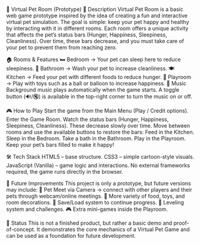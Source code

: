 🐾 Virtual Pet Room (Prototype)
📖 Description
Virtual Pet Room is a basic web game prototype inspired by the idea of creating a fun and interactive virtual pet simulation.
The goal is simple: keep your pet happy and healthy by interacting with it in different rooms. Each room offers a unique activity that affects the pet’s status bars (Hunger, Happiness, Sleepiness, Cleanliness). Over time, these bars decrease, and you must take care of your pet to prevent them from reaching zero.

🏠 Rooms & Features
🛏 Bedroom → Your pet can sleep here to reduce sleepiness.
🚿 Bathroom → Wash your pet to increase cleanliness.
🍽 Kitchen → Feed your pet with different foods to reduce hunger.
🎲 Playroom → Play with toys such as a ball or balloon to increase happiness.
🎵 Music
Background music plays automatically when the game starts.
A toggle button (🔊/🔇) is available in the top-right corner to turn the music on or off.

🎮 How to Play
Start the game from the Main Menu (Play / Credit options).
Enter the Game Room.
Watch the status bars (Hunger, Happiness, Sleepiness, Cleanliness).
These decrease slowly over time.
Move between rooms and use the available buttons to restore the bars:
Feed in the Kitchen.
Sleep in the Bedroom.
Take a bath in the Bathroom.
Play in the Playroom.
Keep your pet’s bars filled to make it happy!

🛠 Tech Stack
HTML5 – base structure.
CSS3 – simple cartoon-style visuals.
JavaScript (Vanilla) – game logic and interactions.
No external frameworks required, the game runs directly in the browser.

🚀 Future Improvements
This project is only a prototype, but future versions may include:
🐾 Pet Meet via Camera → connect with other players and their pets through webcam/online meetings.
🎨 More variety of food, toys, and room decorations.
💾 Save/Load system to continue progress.
🌟 Leveling system and challenges.
🎮 Extra mini-games inside the Playroom.

📌 Status
This is not a finished product, but rather a basic demo and proof-of-concept.
It demonstrates the core mechanics of a Virtual Pet Game and can be used as a foundation for future development.
